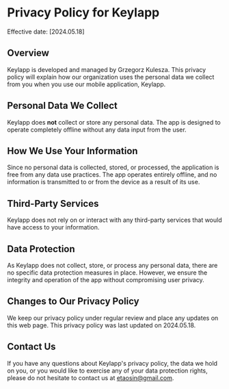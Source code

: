 # Privacy Policy for Keylapp

Effective date: [2024.05.18]

## Overview

Keylapp is developed and managed by Grzegorz Kulesza. This privacy policy will explain how our organization uses the personal data we collect from you when you use our mobile application, Keylapp.

## Personal Data We Collect

Keylapp does **not** collect or store any personal data. The app is designed to operate completely offline without any data input from the user.

## How We Use Your Information

Since no personal data is collected, stored, or processed, the application is free from any data use practices. The app operates entirely offline, and no information is transmitted to or from the device as a result of its use.

## Third-Party Services

Keylapp does not rely on or interact with any third-party services that would have access to your information.

## Data Protection

As Keylapp does not collect, store, or process any personal data, there are no specific data protection measures in place. However, we ensure the integrity and operation of the app without compromising user privacy.

## Changes to Our Privacy Policy

We keep our privacy policy under regular review and place any updates on this web page. This privacy policy was last updated on  2024.05.18.

## Contact Us

If you have any questions about Keylapp's privacy policy, the data we hold on you, or you would like to exercise any of your data protection rights, please do not hesitate to contact us at etaosin@gmail.com.
